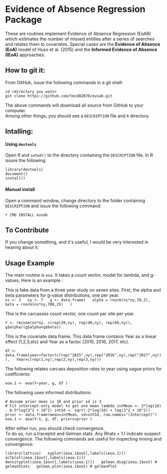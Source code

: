 # Evidence of Absence Regression Package

These are routines implement Evidence of Absence Regression (EoAR) 
which estimates the number of missed entities after a series of
searches and relates them to covariates. Special cases are 
the **Evidence of Absence (EoA)** model of Huso et al. (2015) and the
**Informed Evidence of Absence (IEoA)** approaches.

## How to git it:

From GitHub, issue the following 
commands in a git shell: 

`cd <directory you want>`  
`git clone https://github.com/tmcd82070/evoab.git`  

The above commands will download all source from GitHub to your computer.  
Among other things, 
you should see a `DESCRIPTION` file and `R` directory.  

## Intalling:

#### Using `devtools`

Open R and `setwd()` to the directory containing the `DESCRIPTION` file. In R issure the following:

`library(devtools)`  
`document()`  
`install()`   

#### Manual install

Open a command window, change directory to the folder containing `DESCRIPTION` and issue 
the following command: 

`r CMD INSTALL evoab`


## To Contribute

If you change something, and it's useful, I would be very interested in hearing about it. 

## Usage Example

The main routine is `eoa`.  It takes a count vector, model for lambda, and g-values, 
Here is an example : 

This is fake data from a three year study on seven sites.  First, the 
alpha and beta parameters for g-value distributions, one per year.   
`ns <- 3  
ny <- 7  
g <- data.frame(  
  alpha = rnorm(ns*ny,70,2),  
  beta = rnorm(ns*ny,700,25)  
)`  

This is the carcasses count vector, one count per site per year.  

`Y <- rbinom(ns*ny, c(rep(20,ny), rep(40,ny), rep(60,ny)), g$alpha/(g$alpha+g$beta))`

This is the covariate data frame.  This data frame contains Year as a linear 
effect (1,2,3,etc) and Year as a factor (2015, 2016, 2017, etc).  

`df <- data.frame(year=factor(c(rep("2015",ny),rep("2016",ny),rep("2017",ny))),  
    Year=c(rep(1,ny),rep(2,ny),rep(3,ny)))`  

The following relates carcass deposition rates to year using 
vague priors for coefficients:     

`eoa.1 <- eoa(Y~year, g, df )`

The following uses informed distributions:


`# Assume prior mean is 10 and prior sd is 3`  
`# Fit intercept-only model to get one mean lambda
intMean <- 2*log(10) - 0.5*log(3^2 + 10^2)
intSd <- sqrt(-2*log(10) + log(3^2 + 10^2))
prior <- data.frame(mean=intMean, sd=intSd, row.names="(Intercept)")
eoa.1 <- eoa(Y~1, g, df, priors=prior )`


After either run, you should check convergence.  
To do so, run a traceplot and Gelman stats.  Any Rhats > 1.1 indicate suspect 
convergence. The following commands are useful for inspecting 
mixing and convergence:

`library(lattice)  
xyplot(ieoa.1$out[,labels(ieoa.1)])  
acfplot(ieoa.1$out[,labels(ieoa.1)])  
densityplot(ieoa.1$out[,labels(ieoa.1)])  
gelman.diag(ieoa.1$out) # gelmanStats  
gelman.plot(ieoa.1$out) # gelmanPlot`
